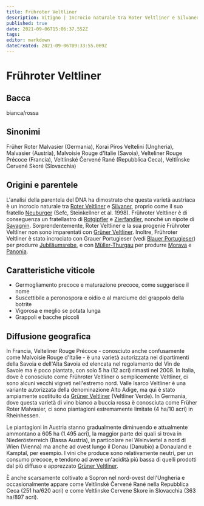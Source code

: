 ```yaml
---
title: Frühroter Veltliner
description: Vitigno | Incrocio naturale tra Roter Veltliner e Silvaner
published: true
date: 2021-09-06T15:06:37.552Z
tags: 
editor: markdown
dateCreated: 2021-09-06T09:33:55.069Z
---
```


# Frühroter Veltliner

## Bacca
bianca/rossa

## Sinonimi
Früher Roter Malvasier (Germania), Korai Piros Veltelini (Ungheria), Malvasier (Austria), Malvoisie Rouge d'Italie (Savoia), Velteliner Rouge Précoce (Francia), Veltlínské Červené Rané (Repubblica Ceca), Veltlínske Červené Skoré (Slovacchia)

## Origini e parentele
L'analisi della parentela del DNA ha dimostrato che questa varietà austriaca è un incrocio naturale tra [Roter Veltliner](/vitigni/roter-veltliner) e [Silvaner](/vitigni/silvaner), proprio come il suo fratello [Neuburger](/vitigni/neuburger) (Sefc, Steinkellner et al. 1998). Frühroter Veltliner è di conseguenza un fratellastro di [Rotgipfler](/vitigni/rotgippfler) e [Zierfandler](/vitigni/zierfandler), nonché un nipote di [Savagnin](/vitigni/savagnin). Sorprendentemente, Roter Veltliner e la sua progenie Frühroter Veltliner non sono imparentati con [Grüner Veltliner](/vitigni/gruner-veltliner). Inoltre, Frühroter Veltliner è stato incrociato con Grauer Portugieser (vedi [Blauer Portugieser](/vitigni/Austria/blauer-portugieser)) per produrre [Jubiläumsrebe](/vitigni/jubilaumsrebe), e con [Müller-Thurgau](/vitigni/Italia/muller-thurgau) per produrre [Morava](/vitigni/morava) e [Panonia](/vitigni/panonia).

## Caratteristiche viticole
- Germogliamento precoce e maturazione precoce, come suggerisce il nome
- Suscettibile a peronospora e oidio e al marciume del grappolo della botrite
- Vigorosa e meglio se potata lunga
- Grappoli e bacche piccoli

## Diffusione geografica
In Francia, Velteliner Rouge Précoce - conosciuto anche confusamente come Malvoisie Rouge d'Italie - è una varietà autorizzata nei dipartimenti della Savoia e dell'Alta Savoia ed elencata nel regolamento del Vin de Savoie ma è poco piantata, con solo 5 ha (12 acri) rimasti nel 2008. In Italia, dove è conosciuto come Frühroter Veltliner o semplicemente Veltliner, ci sono alcuni vecchi vigneti nell'estremo nord. Valle Isarco Veltliner è una variante autorizzata della denominazione Alto Adige, ma qui è stato ampiamente sostituito da [Grüner Veltliner](/vitigni/gruner-veltliner) (Veltliner Verde). In Germania, dove questa varietà di vino bianco a buccia rossa è conosciuta come Früher Roter Malvasier, ci sono piantagioni estremamente limitate (4 ha/10 acri) in Rheinhessen.

Le piantagioni in Austria stanno gradualmente diminuendo e attualmente ammontano a 605 ha (1.495 acri), la maggior parte dei quali si trova in Niederösterreich (Bassa Austria), in particolare nel Weinviertel a nord di Wien (Vienna) ma anche ad ovest lungo il Donau (Danubio) a Donauland e Kamptal, per esempio. I vini che produce sono relativamente neutri, per un consumo precoce, e tendono ad avere un'acidità più bassa di quelli prodotti dal più diffuso e apprezzato [Grüner Veltliner](/vitigni/gruner-veltiliner).

È anche scarsamente coltivato a Sopron nel nord-ovest dell'Ungheria e occasionalmente appare come Veltlinské Červené Rané nella Repubblica Ceca (251 ha/620 acri) e come Veltlinske Cervene Skore in Slovacchia (363 ha/897 acri).